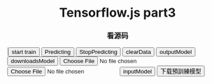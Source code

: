 
<html>
<head>
<script src="https://cdn.jsdelivr.net/npm/@tensorflow/tfjs"> </script>
<script src="https://cdn.staticfile.org/jquery/1.10.2/jquery.min.js"></script>
<script src="../../../assets/js/tf/game.js"> </script>
<script src="../../../assets/js/tf/nn.js"> </script>
</head>
<body>
  <h1 style="text-align: center;"> Tensorflow.js part3 </h1>
  <h3 style="text-align: center;"> 看源码 </h3>
<canvas id="Canvas" width="80" height="80" style="border:1px solid #c3c3c3;"></canvas>
	<button type="button" id="startPredicting" onclick="starttrain()" >start train</button>
	<button type="button" id="stopPredicting" onclick="Predicting()" >Predicting</button>
  <button type="button" id="stopPredicting" onclick="StopPredicting()" >StopPredicting</button>
  <button type="button" id="stopPredicting" onclick="clearData()" >clearData</button>
	<button type="button" id="outputModel" onclick="outputModel()" >outputModel</button>
  <button type="button" id="downloadsModel" onclick="downloadsModel()" >downloadsModel</button>
  <input type="file" name="file" id="upload-json">
  <input type="file" name="file" id="upload-weights">
  <button type="button" id="sinputModelave" onclick="inputModel()" >inputModel</button>
  <input type="button" value="下载預訓練模型" onclick="Download()"/>
  <div id="download"></div>
  <p id="otl_score" ></p>
<script>
  const game = new Game(document.getElementById('Canvas'));
  const html_otl_score = document.getElementById('otl_score');
  game.init();
  var Predict = 0;
  var achieve = 0;
  var otl_score = 0;
  const nn = new Nn(4);
  nn.initModel();
  function recarddata(){
    document.onkeydown = function(event) {  //改变蛇方向
      if(event.keyCode >= 37 && event.keyCode <= 40){
        var code = event.keyCode - 37;
        var x = game.getInfo();
        var y = code;
        nn.addExample(x,y);
        if(game.next(code) == -5){
          return false;
        }
      }
    }
  }
  recarddata();
 function starttrain(){
     nn.train();
    // console.log(nn.train());
  }
function Predicting(){
    //使用方法名字执行方法
    Predict = 1;
    autoDo(); // 移动蛇
  }
function  StopPredicting(){
    Predict = 0;
}
function autoDo(){
    console.log('autoDo');
    var x = game.getInfo();
    var pre_y = nn.predict(x);
    // console.log('pre_y:'+pre_y);
    pre_y.array().then(array => {
      max = 0;
      diert =0;
      for(a=0;a<4;a++){
        if(max < array[0][a]){
          max = array[0][a];
          diert = a;
        }
      }
      var score = game.next(diert);
      otl_score += score;
      html_otl_score.innerHTML = otl_score;
      // if(score == 5){
        // ++achieve;
        // if(achieve == 40){
        // nn.train();
        // nn.clearData();
        // Predict = 0;
        // }
      // }
      // if(score != -5){
      //   nn.addExample(x,pre_y);
      // }
      // if(score == -5){
      //   nn.clearData();
      //   achieve = 0;
      // }
      if(Predict == 1){
        setTimeout("autoDo()","70");  
      }
    });
  }   
  function outputModel(){
    nn.downloadsModel();
  }
  function inputModel(){
    const uploadJSONInput = document.getElementById('upload-json');
    const uploadWeightsInput = document.getElementById('upload-weights');
    //  console.log('uploadJSONInput:'+uploadJSONInput.files[0]);
    nn.updateModel(uploadJSONInput,uploadWeightsInput);
  }
  function clearData(){
    nn.clearData();
  }
  function downloadsModel(){
    window.open("../../../assets/js/tf/nn.js");
  }
function Download(){
  var download = $("#download");
  download.append("<a id=\"down1\" href=\"../../../assets/js/tf/my-model.json\" target=\"_blank\" download=\"my-model.json\" style=\"display:none\">下载預訓練模型1</a>");
  download.append("<a id=\"down2\" href=\"../../../assets/js/tf/my-model.weights.bin\" target=\"_blank\" download=\"my-model.json\" style=\"display:none\">下载預訓練模型2</a>");
  console.log(download);
  $("#down1")[0].click();
  $("#down2")[0].click();
}

</script>
</body>
</html>
